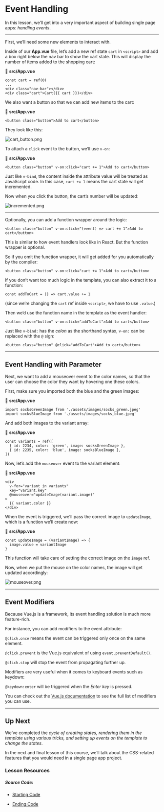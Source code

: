 Event Handling
==============

In this lesson, we’ll get into a very important aspect of building single page apps: _handling events_.

* * *

First, we’ll need some new elements to interact with.

Inside of our **App.vue** file, let’s add a new ref state `cart` in `<script>` and add a box right below the nav bar to show the cart state. This will display the number of items added to the shopping cart:

📃 **src/App.vue**

    const cart = ref(0)
    ...
    <div class="nav-bar"></div>
    <div class="cart">Cart({{ cart }})</div>
    

We also want a button so that we can add new items to the cart:

📃 **src/App.vue**

    <button class="button">Add to cart</button>
    

They look like this:

![cart_button.png](https://firebasestorage.googleapis.com/v0/b/vue-mastery.appspot.com/o/flamelink%2Fmedia%2F1.1668108645485.jpg?alt=media&token=1e738b0c-4623-428c-a1dd-211d42ad471b)

To attach a `click` event to the button, we’ll use `v-on`:

📃 **src/App.vue**

    <button class="button" v-on:click="cart += 1">Add to cart</button>
    

Just like `v-bind`, the content inside the attribute value will be treated as JavaScript code. In this case, `cart += 1` means the cart state will get incremented.

Now when you click the button, the cart’s number will be updated:

![incremented.png](https://firebasestorage.googleapis.com/v0/b/vue-mastery.appspot.com/o/flamelink%2Fmedia%2F2.1668108645486.jpg?alt=media&token=87e081ea-4af6-4848-972e-1e3b7ad4e3de)

* * *

Optionally, you can add a function wrapper around the logic:

    <button class="button" v-on:click="(event) => cart += 1">Add to cart</button>
    

This is similar to how event handlers look like in React. But the function wrapper is optional.

So if you omit the function wrapper, it will get added for you automatically by the compiler:

    <button class="button" v-on:click="cart += 1">Add to cart</button>
    

If you don’t want too much logic in the template, you can also extract it to a function:

    const addToCart = () => cart.value += 1
    

(since we’re changing the `cart` ref inside `<script>`, we have to use `.value`.)

Then we’d use the function name in the template as the event handler:

    <button class="button" v-on:click="addToCart">Add to cart</button>
    

Just like `v-bind:` has the _colon_ as the shorthand syntax, `v-on:` can be replaced with the `@` sign:

    <button class="button" @click="addToCart">Add to cart</button>
    

* * *

Event Handling with Parameter
-----------------------------

Next, we want to add a mouseover event to the color names, so that the user can choose the color they want by hovering one these colors.

First, make sure you imported both the blue and the green images:

📃 **src/App.vue**

    import socksGreenImage from './assets/images/socks_green.jpeg'
    import socksBlueImage from './assets/images/socks_blue.jpeg'
    

And add both images to the variant array:

📃 **src/App.vue**

    const variants = ref([
      { id: 2234, color: 'green', image: socksGreenImage },
      { id: 2235, color: 'blue', image: socksBlueImage },
    ])
    

Now, let’s add the `mouseover` event to the variant element:

📃 **src/App.vue**

    <div 
      v-for="variant in variants" 
      key="variant.key"
      @mouseover="updateImage(variant.image)"
    >
      {{ variant.color }}
    </div>
    

When the event is triggered, we’ll pass the correct image to `updateImage`, which is a function we’ll create now:

📃 **src/App.vue**

    const updateImage = (variantImage) => {
      image.value = variantImage
    }
    

This function will take care of setting the correct image on the `image` ref.

Now, when we put the mouse on the color names, the image will get updated accordingly:

![mouseover.png](https://firebasestorage.googleapis.com/v0/b/vue-mastery.appspot.com/o/flamelink%2Fmedia%2F3.1668108650013.jpg?alt=media&token=4391a4d2-ad66-49db-8de5-5e956acd7641)

* * *

Event Modifiers
---------------

Because Vue.js is a framework, its event handling solution is much more feature-rich.

For instance, you can add modifiers to the event attribute:

`@click.once` means the event can be triggered only once on the same element.

`@click.prevent` is the Vue.js equivalent of using `event.preventDefault()`.

`@click.stop` will stop the event from propagating further up.

Modifiers are very useful when it comes to keyboard events such as keydown:

`@keydown:enter` will be triggered when the _Enter key_ is pressed.

You can check out the [Vue.js documentation](https://vuejs.org/guide/essentials/event-handling.html) to see the full list of modifiers you can use.

* * *

Up Next
-------

We’ve completed the _cycle of creating states, rendering them in the template using various tricks, and setting up events on the template to change the states_.

In the next and final lesson of this course, we’ll talk about the CSS-related features that you would need in a single page app project.

### Lesson Resources

##### Source Code:

*   [Starting Code](https://github.com/Code-Pop/vue-for-react-devs/tree/L5-start)
    
*   [Ending Code](https://github.com/Code-Pop/vue-for-react-devs/tree/L5-end)
